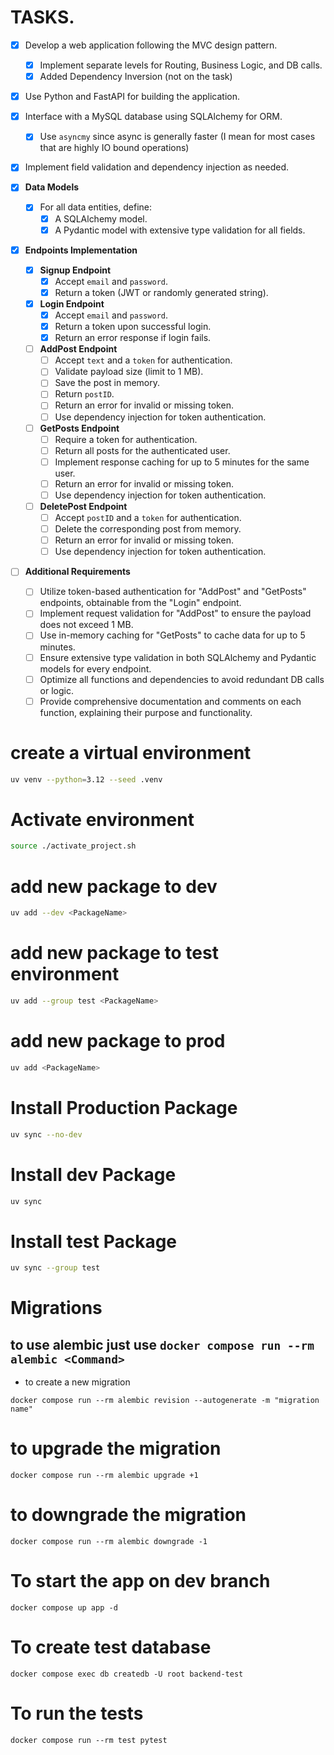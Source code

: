 

# TASKS.
  - [x] Develop a web application following the MVC design pattern.
    - [x] Implement separate levels for Routing, Business Logic, and DB calls.
    - [x] Added Dependency Inversion (not on the task)
  - [x] Use Python and FastAPI for building the application.
  - [x] Interface with a MySQL database using SQLAlchemy for ORM.
    - [x] Use `asyncmy` since async is generally faster (I mean for most cases that are highly IO bound operations)
  - [x] Implement field validation and dependency injection as needed.


- [x] **Data Models**
  - [x] For all data entities, define:
    - [x] A SQLAlchemy model.
    - [x] A Pydantic model with extensive type validation for all fields.

- [x] **Endpoints Implementation**
  - [x] **Signup Endpoint**
    - [x] Accept `email` and `password`.
    - [x] Return a token (JWT or randomly generated string).
  
  - [x] **Login Endpoint**
    - [x] Accept `email` and `password`.
    - [x] Return a token upon successful login.
    - [x] Return an error response if login fails.
  
  - [ ] **AddPost Endpoint**
    - [ ] Accept `text` and a `token` for authentication.
    - [ ] Validate payload size (limit to 1 MB).
    - [ ] Save the post in memory.
    - [ ] Return `postID`.
    - [ ] Return an error for invalid or missing token.
    - [ ] Use dependency injection for token authentication.
  
  - [ ] **GetPosts Endpoint**
    - [ ] Require a token for authentication.
    - [ ] Return all posts for the authenticated user.
    - [ ] Implement response caching for up to 5 minutes for the same user.
    - [ ] Return an error for invalid or missing token.
    - [ ] Use dependency injection for token authentication.
  
  - [ ] **DeletePost Endpoint**
    - [ ] Accept `postID` and a `token` for authentication.
    - [ ] Delete the corresponding post from memory.
    - [ ] Return an error for invalid or missing token.
    - [ ] Use dependency injection for token authentication.

- [ ] **Additional Requirements**
  - [ ] Utilize token-based authentication for "AddPost" and "GetPosts" endpoints, obtainable from the "Login" endpoint.
  - [ ] Implement request validation for "AddPost" to ensure the payload does not exceed 1 MB.
  - [ ] Use in-memory caching for "GetPosts" to cache data for up to 5 minutes.
  - [ ] Ensure extensive type validation in both SQLAlchemy and Pydantic models for every endpoint.
  - [ ] Optimize all functions and dependencies to avoid redundant DB calls or logic.
  - [ ] Provide comprehensive documentation and comments on each function, explaining their purpose and functionality.

# create a virtual environment

```bash
uv venv --python=3.12 --seed .venv
```

# Activate environment
```bash
source ./activate_project.sh
```

# add new package to dev
```bash
uv add --dev <PackageName>
```

# add new package to test environment
```bash
uv add --group test <PackageName>
```

# add new package to prod
```bash
uv add <PackageName>
```

# Install Production Package
```bash
uv sync --no-dev
```

# Install dev Package
```bash
uv sync
```

# Install test Package
```bash
uv sync --group test
```



# Migrations

## to use alembic just use `docker compose run --rm alembic <Command>`

* to create a new migration
```
docker compose run --rm alembic revision --autogenerate -m "migration name"
```

# to upgrade the migration
```
docker compose run --rm alembic upgrade +1
```

# to downgrade the migration
```
docker compose run --rm alembic downgrade -1
```


# To start the app on dev branch
```
docker compose up app -d
```


# To create test database
```
docker compose exec db createdb -U root backend-test
```

# To run the tests
```
docker compose run --rm test pytest
```
